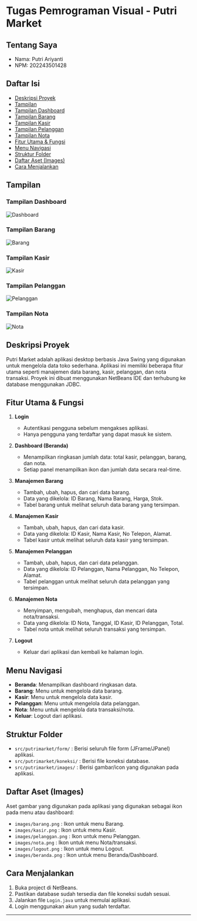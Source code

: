 # Tugas Pemrograman Visual - Putri Market

## Tentang Saya

-   Nama: Putri Ariyanti
-   NPM: 202243501428

## Daftar Isi

-   [Deskripsi Proyek](#deskripsi-proyek)
-   [Tampilan](#tampilan)
-   [Tampilan Dashboard](#tampilan-dashboard)
-   [Tampilan Barang](#tampilan-barang)
-   [Tampilan Kasir](#tampilan-kasir)
-   [Tampilan Pelanggan](#tampilan-pelanggan)
-   [Tampilan Nota](#tampilan-nota)
-   [Fitur Utama & Fungsi](#fitur-utama--fungsi)
-   [Menu Navigasi](#menu-navigasi)
-   [Struktur Folder](#struktur-folder)
-   [Daftar Aset (Images)](#daftar-aset-images)
-   [Cara Menjalankan](#cara-menjalankan)

## Tampilan

### Tampilan Dashboard

![Dashboard](assets/images/gambar_panel_dashboard.png)

### Tampilan Barang

![Barang](assets/images/gambar_panel_barang.png)

### Tampilan Kasir

![Kasir](assets/images/gambar_panel_kasir.png)

### Tampilan Pelanggan

![Pelanggan](assets/images/gambar_panel_pelanggan.png)

### Tampilan Nota

![Nota](assets/images/gambar_panel_nota.png)

## Deskripsi Proyek

Putri Market adalah aplikasi desktop berbasis Java Swing yang digunakan untuk mengelola data toko sederhana. Aplikasi ini memiliki beberapa fitur utama seperti manajemen data barang, kasir, pelanggan, dan nota transaksi. Proyek ini dibuat menggunakan NetBeans IDE dan terhubung ke database menggunakan JDBC.

## Fitur Utama & Fungsi

1. **Login**

    - Autentikasi pengguna sebelum mengakses aplikasi.
    - Hanya pengguna yang terdaftar yang dapat masuk ke sistem.

2. **Dashboard (Beranda)**

    - Menampilkan ringkasan jumlah data: total kasir, pelanggan, barang, dan nota.
    - Setiap panel menampilkan ikon dan jumlah data secara real-time.

3. **Manajemen Barang**

    - Tambah, ubah, hapus, dan cari data barang.
    - Data yang dikelola: ID Barang, Nama Barang, Harga, Stok.
    - Tabel barang untuk melihat seluruh data barang yang tersimpan.

4. **Manajemen Kasir**

    - Tambah, ubah, hapus, dan cari data kasir.
    - Data yang dikelola: ID Kasir, Nama Kasir, No Telepon, Alamat.
    - Tabel kasir untuk melihat seluruh data kasir yang tersimpan.

5. **Manajemen Pelanggan**

    - Tambah, ubah, hapus, dan cari data pelanggan.
    - Data yang dikelola: ID Pelanggan, Nama Pelanggan, No Telepon, Alamat.
    - Tabel pelanggan untuk melihat seluruh data pelanggan yang tersimpan.

6. **Manajemen Nota**

    - Menyimpan, mengubah, menghapus, dan mencari data nota/transaksi.
    - Data yang dikelola: ID Nota, Tanggal, ID Kasir, ID Pelanggan, Total.
    - Tabel nota untuk melihat seluruh transaksi yang tersimpan.

7. **Logout**
    - Keluar dari aplikasi dan kembali ke halaman login.

## Menu Navigasi

-   **Beranda**: Menampilkan dashboard ringkasan data.
-   **Barang**: Menu untuk mengelola data barang.
-   **Kasir**: Menu untuk mengelola data kasir.
-   **Pelanggan**: Menu untuk mengelola data pelanggan.
-   **Nota**: Menu untuk mengelola data transaksi/nota.
-   **Keluar**: Logout dari aplikasi.

## Struktur Folder

-   `src/putrimarket/form/` : Berisi seluruh file form (JFrame/JPanel) aplikasi.
-   `src/putrimarket/koneksi/` : Berisi file koneksi database.
-   `src/putrimarket/images/` : Berisi gambar/icon yang digunakan pada aplikasi.

## Daftar Aset (Images)

Aset gambar yang digunakan pada aplikasi yang digunakan sebagai ikon pada menu atau dashboard:

-   `images/barang.png` : Ikon untuk menu Barang.
-   `images/kasir.png` : Ikon untuk menu Kasir.
-   `images/pelanggan.png` : Ikon untuk menu Pelanggan.
-   `images/nota.png` : Ikon untuk menu Nota/transaksi.
-   `images/logout.png` : Ikon untuk menu Logout.
-   `images/beranda.png` : Ikon untuk menu Beranda/Dashboard.

## Cara Menjalankan

1. Buka project di NetBeans.
2. Pastikan database sudah tersedia dan file koneksi sudah sesuai.
3. Jalankan file `Login.java` untuk memulai aplikasi.
4. Login menggunakan akun yang sudah terdaftar.

---
